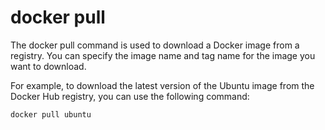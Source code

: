 # docker pull

The docker pull command is used to download a Docker image from a registry. You can specify the image name and tag name for the image you want to download.

For example, to download the latest version of the Ubuntu image from the Docker Hub registry, you can use the following command:

```cmd
docker pull ubuntu
```
